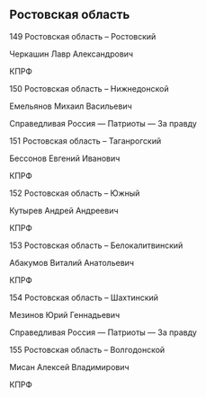 ## Ростовская область
   
   149 Ростовская область – Ростовский
   
   Черкашин Лавр Александрович
   
   КПРФ
   
   150 Ростовская область – Нижнедонской
   
   Емельянов Михаил Васильевич
   
   Справедливая Россия — Патриоты — За правду
   
   151 Ростовская область – Таганрогский
   
   Бессонов Евгений Иванович
   
   КПРФ
   
   152 Ростовская область – Южный
   
   Кутырев Андрей Андреевич
   
   КПРФ
   
   153 Ростовская область – Белокалитвинский
   
   Абакумов Виталий Анатольевич
   
   КПРФ
   
   154 Ростовская область – Шахтинский
   
   Мезинов Юрий Геннадьевич
   
   Справедливая Россия — Патриоты — За правду
   
   155 Ростовская область – Волгодонской
   
   Мисан Алексей Владимирович
   
   КПРФ
   
